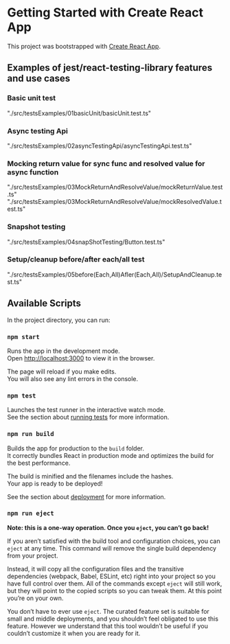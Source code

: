 # Getting Started with Create React App

This project was bootstrapped with [Create React App](https://github.com/facebook/create-react-app).

## Examples of jest/react-testing-library features and use cases

### Basic unit test

"./src/testsExamples/01basicUnit/basicUnit.test.ts"

### Async testing Api

"./src/testsExamples/02asyncTestingApi/asyncTestingApi.test.ts"

### Mocking return value for sync func and resolved value for async function

"./src/testsExamples/03MockReturnAndResolveValue/mockReturnValue.test.ts"
"./src/testsExamples/03MockReturnAndResolveValue/mockResolvedValue.test.ts"

### Snapshot testing

"./src/testsExamples/04snapShotTesting/Button.test.ts"

### Setup/cleanup before/after each/all test

"./src/testsExamples/05before(Each,All)Afler(Each,All)/SetupAndCleanup.test.ts"

## Available Scripts

In the project directory, you can run:

### `npm start`

Runs the app in the development mode.\
Open [http://localhost:3000](http://localhost:3000) to view it in the browser.

The page will reload if you make edits.\
You will also see any lint errors in the console.

### `npm test`

Launches the test runner in the interactive watch mode.\
See the section about [running tests](https://facebook.github.io/create-react-app/docs/running-tests) for more information.

### `npm run build`

Builds the app for production to the `build` folder.\
It correctly bundles React in production mode and optimizes the build for the best performance.

The build is minified and the filenames include the hashes.\
Your app is ready to be deployed!

See the section about [deployment](https://facebook.github.io/create-react-app/docs/deployment) for more information.

### `npm run eject`

**Note: this is a one-way operation. Once you `eject`, you can’t go back!**

If you aren’t satisfied with the build tool and configuration choices, you can `eject` at any time. This command will remove the single build dependency from your project.

Instead, it will copy all the configuration files and the transitive dependencies (webpack, Babel, ESLint, etc) right into your project so you have full control over them. All of the commands except `eject` will still work, but they will point to the copied scripts so you can tweak them. At this point you’re on your own.

You don’t have to ever use `eject`. The curated feature set is suitable for small and middle deployments, and you shouldn’t feel obligated to use this feature. However we understand that this tool wouldn’t be useful if you couldn’t customize it when you are ready for it.
